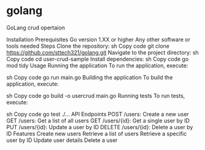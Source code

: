 # golang
GoLang crud opertaion


Installation
Prerequisites
Go version 1.XX or higher
Any other software or tools needed
Steps
Clone the repository:
sh
Copy code
git clone https://github.com/sttech321/golang.git
Navigate to the project directory:
sh
Copy code
cd user-crud-sample
Install dependencies:
sh
Copy code
go mod tidy
Usage
Running the application
To run the application, execute:

sh
Copy code
go run main.go
Building the application
To build the application, execute:

sh
Copy code
go build -o usercrud main.go
Running tests
To run tests, execute:

sh
Copy code
go test ./...
API Endpoints
POST /users: Create a new user
GET /users: Get a list of all users
GET /users/{id}: Get a single user by ID
PUT /users/{id}: Update a user by ID
DELETE /users/{id}: Delete a user by ID
Features
Create new users
Retrieve a list of users
Retrieve a specific user by ID
Update user details
Delete a user

